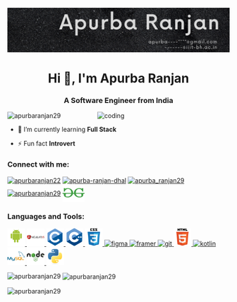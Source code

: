 ![logo](https://github.com/apurbaranjan29/apurbaranjan29/blob/master/apurbadhal29092%40gmail.com.png)
<h1 align="center">Hi 👋, I'm Apurba Ranjan</h1>
<h3 align="center">A Software Engineer from India</h3>
<img align="right" alt="coding" width="300" src="https://media.giphy.com/media/6ib6KPmkeAjDTxMxij/giphy.gif?cid=790b7611ijc2dxq1i6wkko8suqgs8n0lvexsnldooq48mgef&ep=v1_gifs_search&rid=giphy.gif&ct=g">

<p align="left"> <img src="https://komarev.com/ghpvc/?username=apurbaranjan29&label=Profile%20views&color=0e75b6&style=flat" alt="apurbaranjan29" /> </p>

- 🌱 I’m currently learning **Full Stack**

- ⚡ Fun fact **Introvert**

<h3 align="left">Connect with me:</h3>
<p align="left">
<a href="https://twitter.com/apurbaranjan22" target="_blank"><img align="center" src="https://raw.githubusercontent.com/rahuldkjain/github-profile-readme-generator/master/src/images/icons/Social/twitter.svg" alt="apurbaranjan22" height="30" width="40" /></a>
<a href="https://linkedin.com/in/apurba-ranjan-dhal" target="_blank"><img align="center" src="https://raw.githubusercontent.com/rahuldkjain/github-profile-readme-generator/master/src/images/icons/Social/linked-in-alt.svg" alt="apurba-ranjan-dhal" height="30" width="40" /></a>
<a href="https://instagram.com/apurba_ranjan29" target="_blank"><img align="center" src="https://raw.githubusercontent.com/rahuldkjain/github-profile-readme-generator/master/src/images/icons/Social/instagram.svg" alt="apurba_ranjan29" height="30" width="40" /></a>
<a href="https://www.leetcode.com/apurba_ranjan2909" target="_blank"><img align="center" src="https://raw.githubusercontent.com/rahuldkjain/github-profile-readme-generator/master/src/images/icons/Social/leet-code.svg" alt="apurbaranjan29" height="30" width="40" /></a>
    <a href="https://www.geeksforgeeks.org/user/apurbaranjan29/" target="_blank"><img align="center" src="https://github.com/apurbaranjan29/apurbaranjan29/blob/master/icons8-geeksforgeeks.svg" alt="GFG" height="40" width="50"/></a>
</p>

<h3 align="left">Languages and Tools:</h3>
<p align="left"> <a href="https://developer.android.com" target="_blank" rel="noreferrer"> <img src="https://raw.githubusercontent.com/devicons/devicon/master/icons/android/android-original-wordmark.svg" alt="android" width="40" height="40"/> </a> <a href="https://angular.io" target="_blank" rel="noreferrer"> <img src="https://raw.githubusercontent.com/devicons/devicon/master/icons/angularjs/angularjs-original-wordmark.svg" alt="angularjs" width="40" height="40"/> </a> <a href="https://www.cprogramming.com/" target="_blank" rel="noreferrer"> <img src="https://raw.githubusercontent.com/devicons/devicon/master/icons/c/c-original.svg" alt="c" width="40" height="40"/> </a> <a href="https://www.w3schools.com/cpp/" target="_blank" rel="noreferrer"> <img src="https://raw.githubusercontent.com/devicons/devicon/master/icons/cplusplus/cplusplus-original.svg" alt="cplusplus" width="40" height="40"/> </a> <a href="https://www.w3schools.com/css/" target="_blank" rel="noreferrer"> <img src="https://raw.githubusercontent.com/devicons/devicon/master/icons/css3/css3-original-wordmark.svg" alt="css3" width="40" height="40"/> </a> <a href="https://www.figma.com/" target="_blank" rel="noreferrer"> <img src="https://www.vectorlogo.zone/logos/figma/figma-icon.svg" alt="figma" width="40" height="40"/> </a> <a href="https://www.framer.com/" target="_blank" rel="noreferrer"> <img src="https://www.vectorlogo.zone/logos/framer/framer-icon.svg" alt="framer" width="40" height="40"/> </a> <a href="https://git-scm.com/" target="_blank" rel="noreferrer"> <img src="https://www.vectorlogo.zone/logos/git-scm/git-scm-icon.svg" alt="git" width="40" height="40"/> </a> <a href="https://www.w3.org/html/" target="_blank" rel="noreferrer"> <img src="https://raw.githubusercontent.com/devicons/devicon/master/icons/html5/html5-original-wordmark.svg" alt="html5" width="40" height="40"/> </a> <a href="https://kotlinlang.org" target="_blank" rel="noreferrer"> <img src="https://www.vectorlogo.zone/logos/kotlinlang/kotlinlang-icon.svg" alt="kotlin" width="40" height="40"/> </a> <a href="https://www.mysql.com/" target="_blank" rel="noreferrer"> <img src="https://raw.githubusercontent.com/devicons/devicon/master/icons/mysql/mysql-original-wordmark.svg" alt="mysql" width="40" height="40"/> </a> <a href="https://nodejs.org" target="_blank" rel="noreferrer"> <img src="https://raw.githubusercontent.com/devicons/devicon/master/icons/nodejs/nodejs-original-wordmark.svg" alt="nodejs" width="40" height="40"/> </a> <a href="https://www.python.org" target="_blank" rel="noreferrer"> <img src="https://raw.githubusercontent.com/devicons/devicon/master/icons/python/python-original.svg" alt="python" width="40" height="40"/> </a> </p>

<p><img align="left" src="https://github-readme-stats.vercel.app/api/top-langs?username=apurbaranjan29&show_icons=true&locale=en&layout=compact" alt="apurbaranjan29" /></p>

<p>&nbsp;<img align="center" src="https://github-readme-stats.vercel.app/api?username=apurbaranjan29&show_icons=true&locale=en" alt="apurbaranjan29" /></p>

<p><img align="center" src="https://github-readme-streak-stats.herokuapp.com/?user=apurbaranjan29&" alt="apurbaranjan29" /></p>
